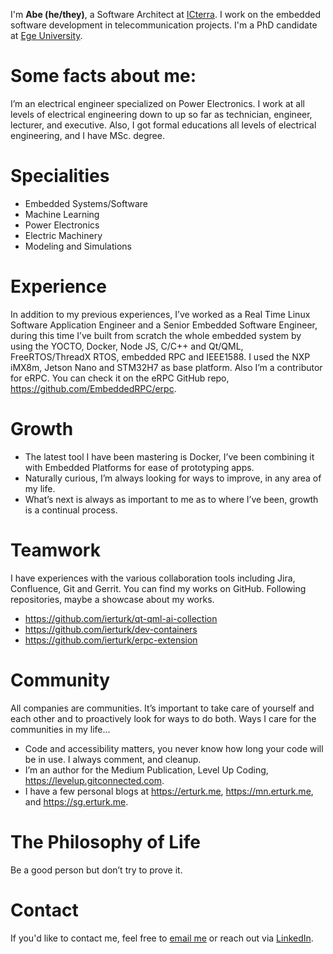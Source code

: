 I'm **Abe (he/they)**, a Software Architect at [ICterra](https://www.icterra.com/). I work on the embedded software development in telecommunication projects. I'm a PhD candidate at [Ege University](https://ege.edu.tr/eng-0/Homepage.html).

# Some facts about me:

I’m an electrical engineer specialized on Power Electronics. I work at all levels of electrical engineering down to up so far as technician, engineer, lecturer, and executive. Also, I got formal educations all levels of electrical engineering, and I have MSc. degree.

# Specialities
- Embedded Systems/Software
- Machine Learning
- Power Electronics
- Electric Machinery
- Modeling and Simulations

# Experience
In addition to my previous experiences, I’ve worked as a Real Time Linux Software Application Engineer and
a Senior Embedded Software Engineer, during this time I’ve built from scratch the whole embedded system
by using the YOCTO, Docker, Node JS, C/C++ and Qt/QML, FreeRTOS/ThreadX RTOS, embedded RPC
and IEEE1588. I used the NXP iMX8m, Jetson Nano and STM32H7 as base platform. Also I’m a contributor for
eRPC. You can check it on the eRPC GitHub repo, https://github.com/EmbeddedRPC/erpc.

# Growth
- The latest tool I have been mastering is Docker, I’ve been combining it with Embedded Platforms for ease of prototyping apps.
- Naturally curious, I’m always looking for ways to improve, in any area of my life.
- What’s next is always as important to me as to where I’ve been, growth is a continual process.

# Teamwork
I have experiences with the various collaboration tools including Jira, Confluence, Git and Gerrit. You can find my works on GitHub. Following repositories, maybe a showcase about my works.
- https://github.com/ierturk/qt-qml-ai-collection
- https://github.com/ierturk/dev-containers
- https://github.com/ierturk/erpc-extension

# Community
All companies are communities. It’s important to take care of yourself and each other and to proactively look for ways to do both. Ways I care for the communities in my life...
- Code and accessibility matters, you never know how long your code will be in use. I always comment, and cleanup.
- I’m an author for the Medium Publication, Level Up Coding, https://levelup.gitconnected.com.
- I have a few personal blogs at https://erturk.me, https://mn.erturk.me, and https://sg.erturk.me.

# The Philosophy of Life
Be a good person but don’t try to prove it.

# Contact
If you'd like to contact me, feel free to [email me](mailto:me@erturk.me) or reach out via [LinkedIn](https://www.linkedin.com/in/ierturk).

